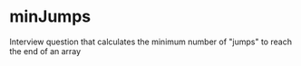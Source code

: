 # minJumps
Interview question that calculates the minimum number of "jumps" to reach the end of an array 
